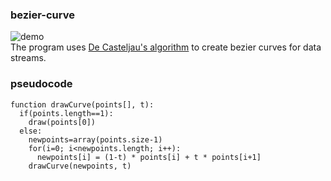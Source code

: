 ### bezier-curve

![demo](https://i.gyazo.com/7f8a628092ae5fc91fd2027a94711796.gif)  
The program uses [De Casteljau's algorithm](https://en.wikipedia.org/wiki/De_Casteljau%27s_algorithm) to create bezier curves for data streams.  

### pseudocode  
```
function drawCurve(points[], t):  
  if(points.length==1):
    draw(points[0])
  else:
    newpoints=array(points.size-1)
    for(i=0; i<newpoints.length; i++):
      newpoints[i] = (1-t) * points[i] + t * points[i+1]
    drawCurve(newpoints, t)
```
